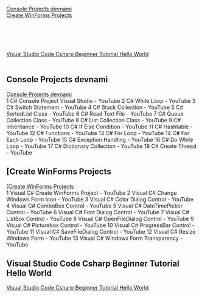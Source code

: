 [Console Projects devnami](#Console-Projects-devnami)  
[Create WinForms Projects](#Create-WinForms-Projects)    
[](#)    
[](#)    
[](#)    
[](#)    
[](#)    
[Visual Studio Code Csharp Beginner Tutorial Hello World](#Visual-Studio-Code-Csharp-Beginner-Tutorial-Hello-World)    
[](#)    
[](#)    








## Console Projects devnami
[Console Projects devnami](d2022devnami.md)  
1 C# Console Project Visual Studio - YouTube
2 C# While Loop - YouTube
3 C# Switch Statement - YouTube
4 C# Stack Collection - YouTube
5 C# SortedList Class - YouTube
6 C# Read Text File - YouTube
7 C# Queue Collection Class - YouTube
8 C# List Collection Class - YouTube
9 C# Inheritance - YouTube
10 C# If Else Condition - YouTube
11 C# Hashtable - YouTube
12 C# Functions - YouTube
13 C# For Loop - YouTube
14 C# For Each Loop - YouTube
15 C# Exception Handling - YouTube
16 C# Do While Loop - YouTube
17 C# Dictionary Collection - YouTube
18 C# Create Thread - YouTube

## [Create WinForms Projects
[[Create WinForms Projects](./d2042form.md)  
1 Visual C# Create WinForms Project - YouTube
2 Visual C# Change Windows Form Icon - YouTube
3 Visual C# Color Dialog Control - YouTube
4 Visual C# ComboBox Control - YouTube
5 Visual C# DateTimePicker Control - YouTube
6 Visual C# Font Dialog Control - YouTube
7 Visual C# ListBox Control - YouTube
8 Visual C# OpenFileDialog Control - YouTube
9 Visual C# Picturebox Control - YouTube
10 Visual C# ProgressBar Control - YouTube
11 Visual C# SaveFileDialog Control - YouTube
12 Visual C# Resize Windows Form - YouTube
13 Visual C# Windows Form Transparency - YouTube  


## Visual Studio Code Csharp Beginner Tutorial Hello World
[Visual Studio Code Csharp Beginner Tutorial Hello World](./d4022setup.md)  
  
## 
[]()  
  
## 
[]()  
  
## 
[]()  
  
## 
[]()  
  

